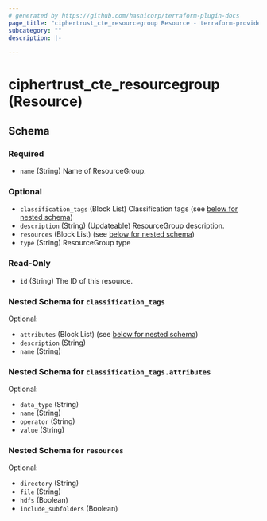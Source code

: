 ```yaml
---
# generated by https://github.com/hashicorp/terraform-plugin-docs
page_title: "ciphertrust_cte_resourcegroup Resource - terraform-provider-ciphertrust"
subcategory: ""
description: |-
  
---
```


# ciphertrust_cte_resourcegroup (Resource)





<!-- schema generated by tfplugindocs -->
## Schema

### Required

- `name` (String) Name of ResourceGroup.

### Optional

- `classification_tags` (Block List) Classification tags (see [below for nested schema](#nestedblock--classification_tags))
- `description` (String) (Updateable) ResourceGroup description.
- `resources` (Block List) (see [below for nested schema](#nestedblock--resources))
- `type` (String) ResourceGroup type

### Read-Only

- `id` (String) The ID of this resource.

<a id="nestedblock--classification_tags"></a>
### Nested Schema for `classification_tags`

Optional:

- `attributes` (Block List) (see [below for nested schema](#nestedblock--classification_tags--attributes))
- `description` (String)
- `name` (String)

<a id="nestedblock--classification_tags--attributes"></a>
### Nested Schema for `classification_tags.attributes`

Optional:

- `data_type` (String)
- `name` (String)
- `operator` (String)
- `value` (String)



<a id="nestedblock--resources"></a>
### Nested Schema for `resources`

Optional:

- `directory` (String)
- `file` (String)
- `hdfs` (Boolean)
- `include_subfolders` (Boolean)
